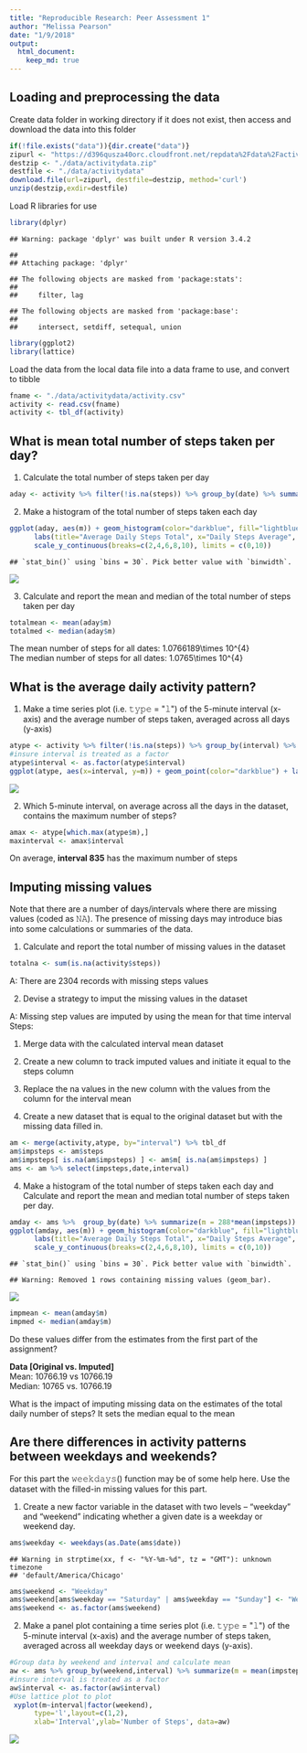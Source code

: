 ```yaml
---
title: "Reproducible Research: Peer Assessment 1"
author: "Melissa Pearson"
date: "1/9/2018"
output:
  html_document:
    keep_md: true
---
```





## Loading and preprocessing the data

Create data folder in working directory if it does not exist, then access and download the data into this folder

```r
if(!file.exists("data")){dir.create("data")}
zipurl <- "https://d396qusza40orc.cloudfront.net/repdata%2Fdata%2Factivity.zip"
destzip <- "./data/activitydata.zip"
destfile <- "./data/activitydata"
download.file(url=zipurl, destfile=destzip, method='curl')
unzip(destzip,exdir=destfile)
```


Load R libraries for use

```r
library(dplyr)
```

```
## Warning: package 'dplyr' was built under R version 3.4.2
```

```
## 
## Attaching package: 'dplyr'
```

```
## The following objects are masked from 'package:stats':
## 
##     filter, lag
```

```
## The following objects are masked from 'package:base':
## 
##     intersect, setdiff, setequal, union
```

```r
library(ggplot2)
library(lattice)
```

Load the data from the local data file into a data frame to use, and convert to tibble

```r
fname <- "./data/activitydata/activity.csv"
activity <- read.csv(fname)
activity <- tbl_df(activity)
```

## What is mean total number of steps taken per day?
1. Calculate the total number of steps taken per day

```r
aday <- activity %>% filter(!is.na(steps)) %>% group_by(date) %>% summarize(m = 288*mean(steps))
```

2. Make a histogram of the total number of steps taken each day

```r
ggplot(aday, aes(m)) + geom_histogram(color="darkblue", fill="lightblue") + 
      labs(title="Average Daily Steps Total", x="Daily Steps Average", y="Days") +
      scale_y_continuous(breaks=c(2,4,6,8,10), limits = c(0,10)) 
```

```
## `stat_bin()` using `bins = 30`. Pick better value with `binwidth`.
```

![](PA1_template_files/figure-html/plot_steps_per_day-1.png)<!-- -->

3. Calculate and report the mean and median of the total number of steps taken per day

```r
totalmean <- mean(aday$m)
totalmed <- median(aday$m)
```
  
  The mean number of steps for all dates: 1.0766189\times 10^{4}  
  The median number of steps for all dates: 1.0765\times 10^{4}

## What is the average daily activity pattern?
1. Make a time series plot (i.e. 𝚝𝚢𝚙𝚎 = "𝚕") of the 5-minute interval (x-axis) and the average number of steps taken, averaged across all days (y-axis)

```r
atype <- activity %>% filter(!is.na(steps)) %>% group_by(interval) %>% summarize(m = mean(steps))
#insure interval is treated as a factor
atype$interval <- as.factor(atype$interval)
ggplot(atype, aes(x=interval, y=m)) + geom_point(color="darkblue") + labs(x = "steps interval", y = "mean steps during interval", title = "mean steps per interval over testing period")
```

![](PA1_template_files/figure-html/time_series_intervals-1.png)<!-- -->

2. Which 5-minute interval, on average across all the days in the dataset, contains the maximum number of steps?

```r
amax <- atype[which.max(atype$m),]
maxinterval <- amax$interval
```

On average, **interval 835** has the maximum number of steps

## Imputing missing values
Note that there are a number of days/intervals where there are missing values (coded as 𝙽𝙰). The presence of missing days may introduce bias into some calculations or summaries of the data.

1. Calculate and report the total number of missing values in the dataset

```r
totalna <- sum(is.na(activity$steps))
```
A: There are 2304 records with missing steps values

2. Devise a strategy to imput the missing values in the dataset

A: Missing step values are imputed by using the mean for that time interval 
Steps:
1. Merge data with the calculated interval mean dataset
2. Create a new column to track imputed values and initiate it equal to the steps column
3. Replace the na values in the new column with the values from the column for the interval mean


3. Create a new dataset that is equal to the original dataset but with the missing data filled in.

```r
am <- merge(activity,atype, by="interval") %>% tbl_df
am$impsteps <- am$steps
am$impsteps[ is.na(am$impsteps) ] <- am$m[ is.na(am$impsteps) ]
ams <- am %>% select(impsteps,date,interval) 
```


4. Make a histogram of the total number of steps taken each day and Calculate and report the mean and median total number of steps taken per day. 

```r
amday <- ams %>%  group_by(date) %>% summarize(m = 288*mean(impsteps))
ggplot(amday, aes(m)) + geom_histogram(color="darkblue", fill="lightblue") + 
      labs(title="Average Daily Steps Total", x="Daily Steps Average", y="Days") +
      scale_y_continuous(breaks=c(2,4,6,8,10), limits = c(0,10)) 
```

```
## `stat_bin()` using `bins = 30`. Pick better value with `binwidth`.
```

```
## Warning: Removed 1 rows containing missing values (geom_bar).
```

![](PA1_template_files/figure-html/histogram_steps_each_day-1.png)<!-- -->

```r
impmean <- mean(amday$m)
impmed <- median(amday$m)
```
Do these values differ from the estimates from the first part of the assignment? 

**Data [Original vs. Imputed]**  
Mean: 10766.19 vs 10766.19  
Median: 10765 vs. 10766.19  

What is the impact of imputing missing data on the estimates of the total daily number of steps?
It sets the median equal to the mean


## Are there differences in activity patterns between weekdays and weekends?
For this part the 𝚠𝚎𝚎𝚔𝚍𝚊𝚢𝚜() function may be of some help here. Use the dataset with the filled-in missing values for this part.

1. Create a new factor variable in the dataset with two levels – “weekday” and “weekend” indicating whether a given date is a weekday or weekend day.

```r
ams$weekday <- weekdays(as.Date(ams$date))
```

```
## Warning in strptime(xx, f <- "%Y-%m-%d", tz = "GMT"): unknown timezone
## 'default/America/Chicago'
```

```r
ams$weekend <- "Weekday"
ams$weekend[ams$weekday == "Saturday" | ams$weekday == "Sunday"] <- "Weekend"
ams$weekend <- as.factor(ams$weekend)
```

2. Make a panel plot containing a time series plot (i.e. 𝚝𝚢𝚙𝚎 = "𝚕") of the 5-minute interval (x-axis) and the average number of steps taken, averaged across all weekday days or weekend days (y-axis).

```r
#Group data by weekend and interval and calculate mean
aw <- ams %>% group_by(weekend,interval) %>% summarize(m = mean(impsteps))
#insure interval is treated as a factor
aw$interval <- as.factor(aw$interval)
#Use lattice plot to plot
 xyplot(m~interval|factor(weekend),
      type='l',layout=c(1,2),
      xlab='Interval',ylab='Number of Steps', data=aw)
```

![](PA1_template_files/figure-html/time_series_plot-1.png)<!-- -->
